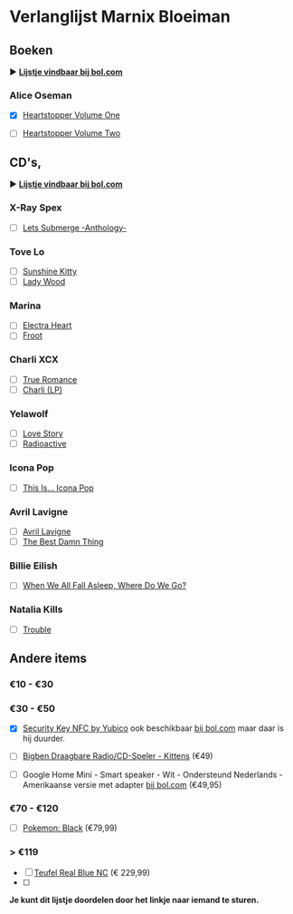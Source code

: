 # Verlanglijst Marnix Bloeiman

## Boeken
:arrow_forward: **[Lijstje vindbaar bij bol.com](https://www.bol.com/nl/verlanglijstje/1y356463383439643430623863323862333832643037616137/index.html)**
### Alice Oseman
- [x] [Heartstopper Volume One](https://www.bol.com/nl/p/heartstopper-volume-one/9200000098883479/)
- [ ] [Heartstopper Volume Two](https://www.bol.com/nl/p/heartstopper-volume-two/9200000104700117/)


## CD's,
:arrow_forward: **[Lijstje vindbaar bij bol.com](https://www.bol.com/nl/verlanglijstje/1y35646666373730643062386332383663333737373734633241zctj557/index.html)**

### X-Ray Spex
- [ ] [Lets Submerge -Anthology-](https://www.bol.com/nl/p/lets-submerge-anthology/1000004004431951/)
### Tove Lo
- [ ] [Sunshine Kitty](https://www.bol.com/nl/p/sunshine-kitty/9200000118029348/)
- [ ] [Lady Wood](https://www.bol.com/nl/p/lady-wood/9200000064047167/)
### Marina
- [ ] [Electra Heart](https://www.bol.com/nl/p/electra-heart/1000004012178824/)
- [ ] [Froot](https://www.bol.com/nl/p/froot/9200000039710851/)
### Charli XCX
- [ ] [True Romance](https://www.bol.com/nl/p/true-romance/1000004013652145/)
- [ ] [Charli (LP)](https://www.bol.com/nl/p/charli/9200000114388684/)
### Yelawolf
- [ ] [Love Story](https://www.bol.com/nl/p/love-story/9200000040879275/)
- [ ] [Radioactive](https://www.bol.com/nl/p/radioactive/1000004011742793/)
### Icona Pop
- [ ] [This Is... Icona Pop](https://www.bol.com/nl/p/this-is-icona-pop/9200000019503828/)
### Avril Lavigne
- [ ] [Avril Lavigne](https://www.bol.com/nl/p/avril-lavigne/9200000020343531/)
- [ ] [The Best Damn Thing](https://www.bol.com/nl/p/the-best-damn-thing/1000004004997198/)
### Billie Eilish
- [ ] [When We All Fall Asleep, Where Do We Go?](https://www.bol.com/nl/p/when-we-all-fall-asleep-where-do-we-go/9200000105489972/)
###  Natalia Kills
- [ ] [Trouble](https://www.bol.com/nl/p/trouble/9200000018353195/)

## Andere items
### €10 - €30

### €30 - €50
- [x] [Security Key NFC by Yubico](https://www.yubico.com/product/security-key-nfc-by-yubico) ook beschikbaar [bij bol.com](https://www.bol.com/nl/p/yubico-fido2-u2f-security-key-nfc/9200000104561284?referrer=socialshare_pdp_androidapp) maar daar is hij duurder.
- [ ] [Bigben Draagbare Radio/CD-Speler - Kittens](https://www.bol.com/nl/p/bigben-draagbare-radio-cd-speler-kittens/9200000080008004/) (€49)


- [ ] Google Home Mini - Smart speaker - Wit - Ondersteund Nederlands - Amerikaanse versie met adapter [bij bol.com](https://www.bol.com/nl/p/google-home-mini-smart-speaker-wit-ondersteund-nederlands-amerikaanse-versie-met-adapter/9200000126779884?referrer=socialshare_pdp_androidapp) (€49,95)
### €70 - €120
- [ ] [Pokemon: Black](https://www.bol.com/nl/p/pokemon-black/1004004011106952/) (€79,99)
### > €119
- [ ] [Teufel Real Blue NC](https://www.teufelaudio.nl/koptelefoons/real-blue-nc-p16586.html?partner_id=media-nl.qr.reshift.realkoptelefoon) (€ 229,99)
- [ ] 
**Je kunt dit lijstje doordelen door het linkje naar iemand te sturen.**
